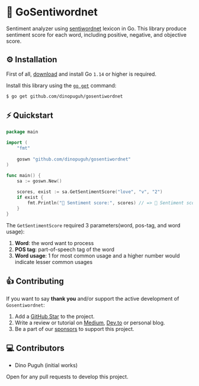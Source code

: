 # 💬 GoSentiwordnet

Sentiment analyzer using [sentiwordnet](https://github.com/aesuli/SentiWordNet) lexicon in Go. This library produce sentiment score for each word, including positive, negative, and objective score. 

## ⚙ Installation

First of all, [download](https://golang.org/dl/) and install Go `1.14` or higher is required.

Install this library using the [`go get`](https://golang.org/cmd/go/#hdr-Add_dependencies_to_current_module_and_install_them) command:

```bash
$ go get github.com/dinopuguh/gosentiwordnet
```



## ⚡ Quickstart

```go
package main

import (
    "fmt"
    
    goswn "github.com/dinopuguh/gosentiwordnet"
)

func main() {
    sa := goswn.New()
    
    scores, exist := sa.GetSentimentScore("love", "v", "2")
    if exist {
        fmt.Println("💬 Sentiment score:", scores) // => 💬 Sentiment score: {1 0 0}
    }
}
```

The `GetSentimentScore` required 3 parameters(word, pos-tag, and word usage):

1. **Word**: the word want to process
2. **POS tag**: part-of-speech tag of the word
3. **Word usage**: 1 for most common usage and a higher number would indicate lesser common usages



## 👍 Contributing

If you want to say **thank you** and/or support the active development of `Gosentiwordnet`:

1. Add a [GitHub Star](https://github.com/dinopuguh/gosentiwordnet/stargazers) to the project.
2. Write a review or tutorial on [Medium](https://medium.com/), [Dev.to](https://dev.to/) or personal blog.
3. Be a part of our [sponsors](https://github.com/sponsors/dinopuguh) to support this project.



## 💻 Contributors

- Dino Puguh (initial works)

Open for any pull requests to develop this project.
